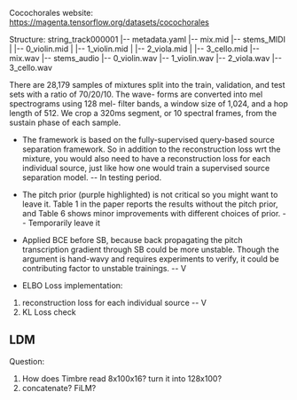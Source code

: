 Cocochorales website:
https://magenta.tensorflow.org/datasets/cocochorales

Structure:
string_track000001
   |-- metadata.yaml
   |-- mix.mid
   |-- stems_MIDI
   |    |-- 0_violin.mid
   |    |-- 1_violin.mid
   |    |-- 2_viola.mid
   |    |-- 3_cello.mid 
   |-- mix.wav
   |-- stems_audio
        |-- 0_violin.wav
        |-- 1_violin.wav
        |-- 2_viola.wav
        |-- 3_cello.wav 

There are 28,179 samples of mixtures split into the train, validation, and test sets with a ratio of 70/20/10. The wave- forms are converted into mel spectrograms using 128 mel- filter bands, a window size of 1,024, and a hop length of 512. We crop a 320ms segment, or 10 spectral frames, from the sustain phase of each sample.


- The framework is based on the fully-supervised query-based source separation framework. So in addition to the reconstruction loss wrt the mixture, you would also need to have a reconstruction loss for each individual source, just like how one would train a supervised source separation model. -- In testing period.

- The pitch prior (purple highlighted) is not critical so you might want to leave it. Table 1 in the paper reports the results without the pitch prior, and Table 6 shows minor improvements with different choices of prior. -- Temporarily leave it

- Applied BCE before SB, because back propagating the pitch transcription gradient through SB could be more unstable. Though the argument is hand-wavy and requires experiments to verify, it could be contributing factor to unstable trainings. -- V


- ELBO Loss implementation: 
1. reconstruction loss for each individual source -- V
2. KL Loss check


## LDM
Question:
1. How does Timbre read 8x100x16? turn it into 128x100?
2. concatenate? FiLM?
